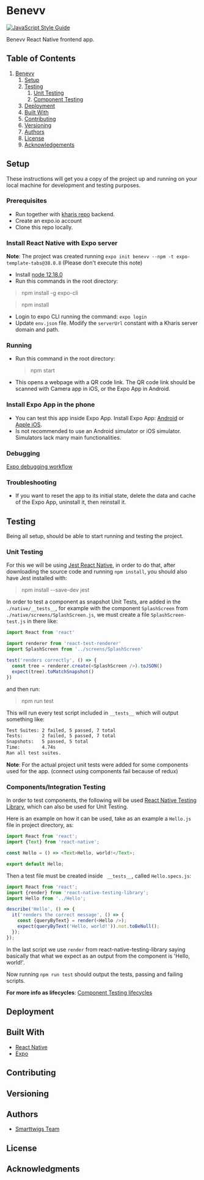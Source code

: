# Benevv

[![JavaScript Style Guide](https://cdn.rawgit.com/standard/standard/master/badge.svg)](https://github.com/standard/standard)


Benevv React Native frontend app.
## Table of Contents

1. [Benevv](#Benevv)
   1. [Setup](#Setup)
   2. [Testing](#Testing)
        1. [Unit Testing](#Unit-Testing)
        2. [Component Testing](#Components/Integration-Testing)
   3. [Deployment](#Deployment)
   4. [Built With](#Built-With)
   5. [Contributing](#Contributing)
   6. [Versioning](#Versioning)
   7. [Authors](#Authors)
   8. [License](#License)
   9. [Acknowledgements](#Acknowledgments)

## Setup

These instructions will get you a copy of the project up and running on your local machine for development and testing purposes.

### Prerequisites
- Run together with [kharis repo](https://github.com/smarttwigs/benevv) backend.
- Create an expo.io account
- Clone this repo locally.
### Install React Native with Expo server

**Note**: The project was created running `expo init benevv --npm -t expo-template-tabs@38.0.8` (Please don't execute this note)


- Install [node 12.18.0](https://nodejs.org/en/download/)
- Run this commands in the root directory:
> npm install -g expo-cli

> npm install

- Login to expo CLI running the command: `expo login`
- Update `env.json` file. Modify the `serverUrl` constant with a Kharis server domain and path.

### Running
- Run this command in the root directory:
  
  > npm start
  
- This opens a webpage with a QR code link. The QR code link should be scanned with Camera app in iOS, or the Expo App in Android.
  
### Install Expo App in the phone
- You can test this app inside Expo App. Install Expo App: [Android](https://play.google.com/store/apps/details?id=host.exp.exponent&hl=en_US) or [Apple iOS](https://apps.apple.com/us/app/expo-client/id982107779). 
- Is not recommended to use an Android simulator or iOS simulator. Simulators lack many main functionalities.

### Debugging

[Expo debugging workflow](https://docs.expo.io/workflow/debugging/)

### Troubleshooting
- If you want to reset the app to its initial state, delete the data and cache of the Expo App, uninstall it, then reinstall it.

## Testing

Being all setup, should be able to start running and testing the project.

### Unit Testing
For this we will be using [Jest React Native](https://jestjs.io/docs/en/tutorial-react-native), in order to do that, after downloading the source code and running `npm install`, you should also have Jest installed with:

> npm install --save-dev jest

In order to test a component as snapshot Unit Tests, are added in the `./native/__tests__`,  for example with the component `SplashScreen` from `./native/screens/SplashScreen.js`, we must create a file `SplashScreen-test.js` in there like:

``` javascript
import React from 'react'

import renderer from 'react-test-renderer'
import SplashScreen from '../screens/SplashScreen'

test('renders correctly', () => {
  const tree = renderer.create(<SplashScreen />).toJSON()
  expect(tree).toMatchSnapshot()
})
```

and then run:

> npm run test


This will run every test script included in `__tests__` which will output something like:

```bash
Test Suites: 2 failed, 5 passed, 7 total
Tests:       2 failed, 5 passed, 7 total
Snapshots:   5 passed, 5 total
Time:        4.74s
Ran all test suites.
```

**Note**: For the actual project unit tests were added for some components used for the app. (connect using components fail because of redux)

### Components/Integration Testing

In order to test components, the following will be used [React Native Testing Library](https://github.com/callstack/react-native-testing-library), which can also be used for Unit Testing.

Here is an example on how it can be used, take as an example a `Hello.js` file in project directory, as:

```javascript
import React from 'react';
import {Text} from 'react-native';

const Hello = () => <Text>Hello, world!</Text>;

export default Hello;
```

Then a test file must be created inside ` __tests__`, called `Hello.specs.js`:
```javascript
import React from 'react';
import {render} from 'react-native-testing-library';
import Hello from '../Hello';

describe('Hello', () => {
  it('renders the correct message', () => {
    const {queryByText} = render(<Hello />);
    expect(queryByText('Hello, world!')).not.toBeNull();
  });
});
```

In the last script we use `render` from react-native-testing-library saying basically that what we expect as an output from the component is 'Hello, world!'.

Now running `npm run test` should output the tests, passing and failing scripts.

**For more info as lifecycles**: [Component Testing lifecycles](https://reactnativetesting.io/component/lifecycle-and-external-services.html#mocking-a-module)

## Deployment


## Built With

* [React Native](https://reactnative.dev/)
* [Expo](https://expo.io/)

## Contributing

## Versioning

## Authors

* [Smarttwigs Team](https://github.com/orgs/smarttwigs/people)

## License


## Acknowledgments
